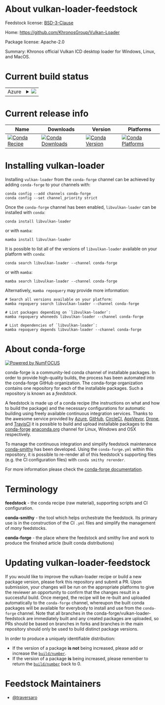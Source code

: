 About vulkan-loader-feedstock
=============================

Feedstock license: [BSD-3-Clause](https://github.com/conda-forge/vulkan-loader-feedstock/blob/main/LICENSE.txt)

Home: https://github.com/KhronosGroup/Vulkan-Loader

Package license: Apache-2.0

Summary: Khronos official Vulkan ICD desktop loader for Windows, Linux, and MacOS.

Current build status
====================


<table>
    
  <tr>
    <td>Azure</td>
    <td>
      <details>
        <summary>
          <a href="https://dev.azure.com/conda-forge/feedstock-builds/_build/latest?definitionId=18725&branchName=main">
            <img src="https://dev.azure.com/conda-forge/feedstock-builds/_apis/build/status/vulkan-loader-feedstock?branchName=main">
          </a>
        </summary>
        <table>
          <thead><tr><th>Variant</th><th>Status</th></tr></thead>
          <tbody><tr>
              <td>linux_64</td>
              <td>
                <a href="https://dev.azure.com/conda-forge/feedstock-builds/_build/latest?definitionId=18725&branchName=main">
                  <img src="https://dev.azure.com/conda-forge/feedstock-builds/_apis/build/status/vulkan-loader-feedstock?branchName=main&jobName=linux&configuration=linux%20linux_64_" alt="variant">
                </a>
              </td>
            </tr><tr>
              <td>linux_aarch64</td>
              <td>
                <a href="https://dev.azure.com/conda-forge/feedstock-builds/_build/latest?definitionId=18725&branchName=main">
                  <img src="https://dev.azure.com/conda-forge/feedstock-builds/_apis/build/status/vulkan-loader-feedstock?branchName=main&jobName=linux&configuration=linux%20linux_aarch64_" alt="variant">
                </a>
              </td>
            </tr><tr>
              <td>linux_ppc64le</td>
              <td>
                <a href="https://dev.azure.com/conda-forge/feedstock-builds/_build/latest?definitionId=18725&branchName=main">
                  <img src="https://dev.azure.com/conda-forge/feedstock-builds/_apis/build/status/vulkan-loader-feedstock?branchName=main&jobName=linux&configuration=linux%20linux_ppc64le_" alt="variant">
                </a>
              </td>
            </tr><tr>
              <td>osx_64</td>
              <td>
                <a href="https://dev.azure.com/conda-forge/feedstock-builds/_build/latest?definitionId=18725&branchName=main">
                  <img src="https://dev.azure.com/conda-forge/feedstock-builds/_apis/build/status/vulkan-loader-feedstock?branchName=main&jobName=osx&configuration=osx%20osx_64_" alt="variant">
                </a>
              </td>
            </tr><tr>
              <td>osx_arm64</td>
              <td>
                <a href="https://dev.azure.com/conda-forge/feedstock-builds/_build/latest?definitionId=18725&branchName=main">
                  <img src="https://dev.azure.com/conda-forge/feedstock-builds/_apis/build/status/vulkan-loader-feedstock?branchName=main&jobName=osx&configuration=osx%20osx_arm64_" alt="variant">
                </a>
              </td>
            </tr><tr>
              <td>win_64</td>
              <td>
                <a href="https://dev.azure.com/conda-forge/feedstock-builds/_build/latest?definitionId=18725&branchName=main">
                  <img src="https://dev.azure.com/conda-forge/feedstock-builds/_apis/build/status/vulkan-loader-feedstock?branchName=main&jobName=win&configuration=win%20win_64_" alt="variant">
                </a>
              </td>
            </tr>
          </tbody>
        </table>
      </details>
    </td>
  </tr>
</table>

Current release info
====================

| Name | Downloads | Version | Platforms |
| --- | --- | --- | --- |
| [![Conda Recipe](https://img.shields.io/badge/recipe-libvulkan--loader-green.svg)](https://anaconda.org/conda-forge/libvulkan-loader) | [![Conda Downloads](https://img.shields.io/conda/dn/conda-forge/libvulkan-loader.svg)](https://anaconda.org/conda-forge/libvulkan-loader) | [![Conda Version](https://img.shields.io/conda/vn/conda-forge/libvulkan-loader.svg)](https://anaconda.org/conda-forge/libvulkan-loader) | [![Conda Platforms](https://img.shields.io/conda/pn/conda-forge/libvulkan-loader.svg)](https://anaconda.org/conda-forge/libvulkan-loader) |

Installing vulkan-loader
========================

Installing `vulkan-loader` from the `conda-forge` channel can be achieved by adding `conda-forge` to your channels with:

```
conda config --add channels conda-forge
conda config --set channel_priority strict
```

Once the `conda-forge` channel has been enabled, `libvulkan-loader` can be installed with `conda`:

```
conda install libvulkan-loader
```

or with `mamba`:

```
mamba install libvulkan-loader
```

It is possible to list all of the versions of `libvulkan-loader` available on your platform with `conda`:

```
conda search libvulkan-loader --channel conda-forge
```

or with `mamba`:

```
mamba search libvulkan-loader --channel conda-forge
```

Alternatively, `mamba repoquery` may provide more information:

```
# Search all versions available on your platform:
mamba repoquery search libvulkan-loader --channel conda-forge

# List packages depending on `libvulkan-loader`:
mamba repoquery whoneeds libvulkan-loader --channel conda-forge

# List dependencies of `libvulkan-loader`:
mamba repoquery depends libvulkan-loader --channel conda-forge
```


About conda-forge
=================

[![Powered by
NumFOCUS](https://img.shields.io/badge/powered%20by-NumFOCUS-orange.svg?style=flat&colorA=E1523D&colorB=007D8A)](https://numfocus.org)

conda-forge is a community-led conda channel of installable packages.
In order to provide high-quality builds, the process has been automated into the
conda-forge GitHub organization. The conda-forge organization contains one repository
for each of the installable packages. Such a repository is known as a *feedstock*.

A feedstock is made up of a conda recipe (the instructions on what and how to build
the package) and the necessary configurations for automatic building using freely
available continuous integration services. Thanks to the awesome service provided by
[Azure](https://azure.microsoft.com/en-us/services/devops/), [GitHub](https://github.com/),
[CircleCI](https://circleci.com/), [AppVeyor](https://www.appveyor.com/),
[Drone](https://cloud.drone.io/welcome), and [TravisCI](https://travis-ci.com/)
it is possible to build and upload installable packages to the
[conda-forge](https://anaconda.org/conda-forge) [anaconda.org](https://anaconda.org/)
channel for Linux, Windows and OSX respectively.

To manage the continuous integration and simplify feedstock maintenance
[conda-smithy](https://github.com/conda-forge/conda-smithy) has been developed.
Using the ``conda-forge.yml`` within this repository, it is possible to re-render all of
this feedstock's supporting files (e.g. the CI configuration files) with ``conda smithy rerender``.

For more information please check the [conda-forge documentation](https://conda-forge.org/docs/).

Terminology
===========

**feedstock** - the conda recipe (raw material), supporting scripts and CI configuration.

**conda-smithy** - the tool which helps orchestrate the feedstock.
                   Its primary use is in the construction of the CI ``.yml`` files
                   and simplify the management of *many* feedstocks.

**conda-forge** - the place where the feedstock and smithy live and work to
                  produce the finished article (built conda distributions)


Updating vulkan-loader-feedstock
================================

If you would like to improve the vulkan-loader recipe or build a new
package version, please fork this repository and submit a PR. Upon submission,
your changes will be run on the appropriate platforms to give the reviewer an
opportunity to confirm that the changes result in a successful build. Once
merged, the recipe will be re-built and uploaded automatically to the
`conda-forge` channel, whereupon the built conda packages will be available for
everybody to install and use from the `conda-forge` channel.
Note that all branches in the conda-forge/vulkan-loader-feedstock are
immediately built and any created packages are uploaded, so PRs should be based
on branches in forks and branches in the main repository should only be used to
build distinct package versions.

In order to produce a uniquely identifiable distribution:
 * If the version of a package **is not** being increased, please add or increase
   the [``build/number``](https://docs.conda.io/projects/conda-build/en/latest/resources/define-metadata.html#build-number-and-string).
 * If the version of a package **is** being increased, please remember to return
   the [``build/number``](https://docs.conda.io/projects/conda-build/en/latest/resources/define-metadata.html#build-number-and-string)
   back to 0.

Feedstock Maintainers
=====================

* [@traversaro](https://github.com/traversaro/)


<!-- dummy commit to enable rerendering -->


